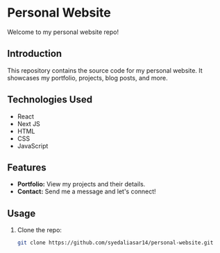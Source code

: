 # Personal Website

Welcome to my personal website repo!

## Introduction

This repository contains the source code for my personal website. It showcases my portfolio, projects, blog posts, and more.

## Technologies Used

- React
- Next JS
- HTML
- CSS
- JavaScript

## Features

- **Portfolio:** View my projects and their details.
- **Contact:** Send me a message and let's connect!

## Usage

1. Clone the repo:

   ```bash
   git clone https://github.com/syedaliasar14/personal-website.git
